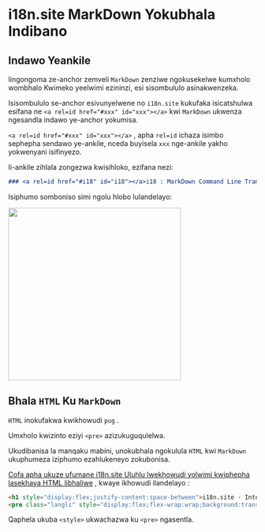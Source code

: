 # i18n.site MarkDown Yokubhala Indibano

## Indawo Yeankile

Iingongoma ze-anchor zemveli `MarkDown` zenziwe ngokusekelwe kumxholo wombhalo Kwimeko yeelwimi ezininzi, esi sisombululo asinakwenzeka.

Isisombululo se-anchor esivunyelwene no `i18n.site` kukufaka isicatshulwa esifana ne `<a rel=id href="#xxx" id="xxx"></a>` kwi `MarkDown` ukwenza ngesandla indawo ye-anchor yokumisa.

`<a rel=id href="#xxx" id="xxx"></a>` , apha `rel=id` ichaza isimbo sephepha sendawo ye-ankile, nceda buyisela `xxx` nge-ankile yakho yokwenyani isifinyezo.

Ii-ankile zihlala zongezwa kwisihloko, ezifana nezi:

```md
### <a rel=id href="#i18" id="i18"></a>i18 : MarkDown Command Line Translation Tool
```

Isiphumo somboniso simi ngolu hlobo lulandelayo:

<img src="//p.3ti.site/1721381136.avif" width="350">

## Bhala `HTML` Ku `MarkDown`

`HTML` inokufakwa kwikhowudi `pug` .

Umxholo kwizinto eziyi `<pre>` azizukuguqulelwa.

Ukudibanisa la manqaku mabini, unokubhala ngokulula `HTML` kwi `MarkDown` ukuphumeza iziphumo ezahlukeneyo zokubonisa.

[Cofa apha ukuze ufumane i18n.site Uluhlu lwekhowudi yolwimi kwiphepha lasekhaya HTML libhaliwe](//raw.githubusercontent.com/i18n-site/md/main/zh/README.md) , kwaye ikhowudi ilandelayo :

```html
<h1 style="display:flex;justify-content:space-between">i18n.site ⋅ International Solutions<img src="//p.3ti.site/logo.svg" style="user-select:none;margin-top:-1px;width:42px"></h1>
<pre class="langli" style="display:flex;flex-wrap:wrap;background:transparent;border:1px solid #eee;font-size:12px;box-shadow:0 0 3px inset #eee;padding:12px 5px 4px 12px;justify-content:space-between;"><style>pre.langli i{font-weight:300;font-family:s;margin-right:2px;margin-bottom:8px;font-style:normal;color:#666;border-bottom:1px dashed #ccc;}</style><i>English</i><i>简体中文</i><i>Deutsch</i> … …</pre>
```

Qaphela ukuba `<style>` ukwachazwa ku `<pre>` ngasentla.